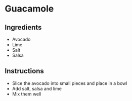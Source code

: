 # Guacamole
## Ingredients
* Avocado
* Lime
* Salt
* Salsa
## Instructions
* Slice the avocado into small pieces and place in a bowl
* Add salt, salsa and lime
* Mix them well

